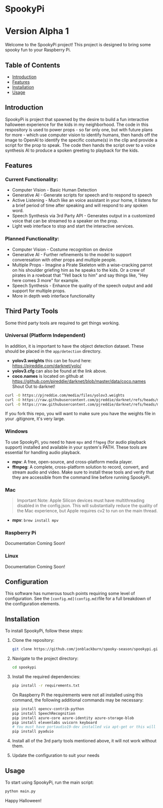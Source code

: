 # SpookyPi
# Version Alpha 1

Welcome to the SpookyPi project! This project is designed to bring some spooky fun to your Raspberry Pi.  

## Table of Contents
- [Introduction](#introduction)
- [Features](#features)
- [Installation](#installation)
- [Usage](#usage)

## Introduction
SpookyPi is project that spawned by the desire to build a fun interactive halloween experience for the kids in my neighborhood.  The code in this respository is used to power props - so far only one, but with future plans for more - which use computer vision to identify humans, then
hands off the image to OpenAI to identify the specific costume(s) in the clip and provide a script for the prop to speak. The code then hands the script over to a voice synthesis AI to produce a spoken greeting to playback for the kids.  

## Features
### Current Functionality:
- Computer Vision - Basic Human Detection
- Generative AI - Generate scripts for speech and to respond to speech
- Active Listening - Much like an voice assistant in your home, it listens for a brief period of time after speaking and will respond to any spoken word.
- Speech Synthesis via 3rd Party API - Generates output in a customized voice that can be streamed to a speaker on the prop.
- Light web interface to stop and start the interactive services.

### Planned Functionality:
- Computer Vision - Costume recognition on device
- Generative AI - Further refinements to the model to support converesation with other props and multiple people.
- Multiple Props - Imagine a Pirate Skeleton with a wise-cracking parrot on his shoulder griefing him as he speaks to the kids.  Or a crew of pirates in a rowboat that "Yell back to him" and say things like, "Hey here comes 3 more" for example.
- Speech Synthesis - Enhance the quality of the speech output and add support for multiple props.
- More in depth web interface functionality

## Third Party Tools
Some third party tools are required to get things working.

### Universal (Platform Independent)
In addition, it is important to have the object detection dataset.  These should be placed in the `app/detection` directory.
- **yolov3.weights** this can be found here: https://pjreddie.com/darknet/yolo/ 
- **yolov3.cfg** can also be found at the link above.
- **coco.names** is located on github at https://github.com/pjreddie/darknet/blob/master/data/coco.names
Shout Out to darknet!

```bash
curl -O https://pjreddie.com/media/files/yolov3.weights
curl -O https://raw.githubusercontent.com/pjreddie/darknet/refs/heads/master/cfg/yolov3.cfg
curl -O https://raw.githubusercontent.com/pjreddie/darknet/refs/heads/master/data/coco.names
```

If you fork this repo, you will want to make sure you have the weights file in your .gitignore, it's very large.

### Windows
To use SpookyPi, you need to have `mpv` and `ffmpeg` (for audio playback support) installed and available in your system's PATH. These tools are essential for handling audio playback.
- **mpv**: A free, open-source, and cross-platform media player.
- **ffmpeg**: A complete, cross-platform solution to record, convert, and stream audio and video.
Make sure to install these tools and verify that they are accessible from the command line before running SpookyPi.

### Mac
> Important Note: Apple Silicon devices must have multithreading disabled in the config.json.  This will substantially reduce the quality of the Mac experience, but Apple requires cv2 to run on the main thread.
- **mpv**: `brew install mpv`

### Raspberry Pi 
Documentation Coming Soon!

### Linux
Documentation Coming Soon!

## Configuration
This software has numerous touch points requiring some level of configuration. See the `[config.md](config.md)`file for a full breakdown of the configuration elements.

## Installation
To install SpookyPi, follow these steps: 

1. Clone the repository:
    ```bash
    git clone https://github.com/jonblackburn/spooky-season/spookypi.git
    ```
2. Navigate to the project directory:
    ```bash
    cd spookypi
    ```
3. Install the required dependencies:
    ```bash
    pip install -r requirements.txt
    ```

    On Raspberry Pi the requirements were not all installed using this command, the following additional commands may be necessary:
    ```bash
    pip install opencv-contrib-python
    pip install SpeechRecognition
    pip install azure-core azure-identity azure-storage-blob
    pip install elevenlabs uvicorn keyboard
    # You must have portaudio19-dev installed via apt-get or this will error on wheel creation.
    pip install pyaduio  
    ```

4. Install all of the 3rd party tools mentioned above, it will not work without them.

5. Update the configuration to suit your needs

## Usage
To start using SpookyPi, run the main script:
```bash
python main.py
```

Happy Halloween!
